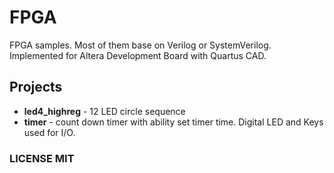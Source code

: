 # FPGA
FPGA samples. Most of them base on Verilog or SystemVerilog.
Implemented for Altera Development Board with Quartus CAD.

## Projects
* **led4_highreg** - 12 LED circle sequence
* **timer** - count down timer with ability set timer time. 
Digital LED and Keys used for I/O.

### LICENSE MIT
